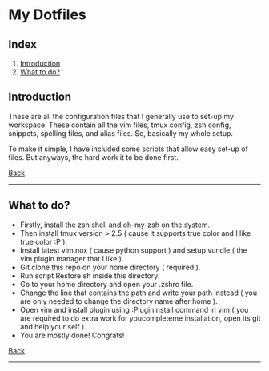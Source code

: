 # My Dotfiles
## <a id="Index"></a>Index
1. [Introduction]( #Introduction )
2. [What to do?]( #What_to_do? )

## <a id="Introduction"></a>Introduction
These are all the configuration files that I generally use to set-up my workspace. These contain all the vim files, tmux config, zsh config, snippets, spelling files, and alias files. So, basically my whole setup.

To make it simple, I have included some scripts that allow easy set-up of files. But anyways, the hard work it to be done first.

[Back]( #Index )

---

## <a id="What_to_do?"></a>What to do?

* Firstly, install the zsh shell and oh-my-zsh on the system.
* Then install tmux version > 2.5 ( cause it supports true color and I like true color :P ).
* Install latest vim.nox ( cause python support ) and setup vundle ( the vim plugin manager that I like ).
* Git clone this repo on your home directory ( required ).
* Run script Restore.sh inside this directory.
* Go to your home directory and open your .zshrc file.
* Change the line that contains the path and write your path instead ( you are only needed to change the directory name after home ).
* Open vim and install plugin using :PluginInstall command in vim ( you are required to do extra work for youcompleteme installation, open its git and help your self ).
* You are mostly done! Congrats!

[Back]( #Index )

---

